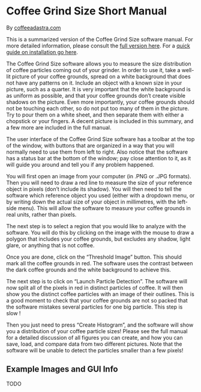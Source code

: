 # Coffee Grind Size Short Manual 

By [coffeeadastra.com](http://www.coffeeadastra.com)

This is a summarized version of the Coffee Grind Size software manual. 
For more detailed information, please consult the 
[full version here](https://github.com/jgagneastro/coffeegrindsize/blob/22661ebd21831dba4cf32bfc6ba59fe3d49f879c/Help/coffee_grind_size_manual.pdf). 
For a [quick guide on installation go here](https://github.com/jgagneastro/coffeegrindsize/blob/22661ebd21831dba4cf32bfc6ba59fe3d49f879c/Help/coffee_grind_size_installation.pdf).

The Coffee Grind Size software allows you to measure the size distribution of coffee particles coming out of your grinder. 
In order to use it, take a well-lit picture of your coffee grounds, spread on a white background that does not have any patterns on it. 
Include an object with a known size in your picture, such as a quarter. 
It is very important that the white background is as uniform as possible, and that your coffee grounds don’t create visible shadows on the picture. 
Even more importantly, your coffee grounds should not be touching each other, so do not put too many of them in the picture. 
Try to pour them on a white sheet, and then separate them with either a chopstick or your fingers. 
A decent picture is included in this summary, and a few more are included in the full manual.

The user interface of the Coffee Grind Size software has a toolbar at the top of the window,
with buttons that are organized in a way that you will normally need to use them from left to right. 
Also notice that the software has a status bar at the bottom of the window; pay close attention to it, 
as it will guide you around and tell you if any problem happened.

You will first open an image from your computer (in .PNG or .JPG formats). 
Then you will need to draw a red line to measure the size of your reference object in pixels (don’t include its shadow). 
You will then need to tell the software which reference object you used (either with a dropdown menu, 
or by writing down the actual size of your object in millimetres, with the left-side menu). 
This will allow the software to measure your coffee grounds in real units, rather than pixels.

The next step is to select a region that you would like to analyze with the software. 
You will do this by clicking on the image with the mouse to draw a polygon that includes your coffee grounds, 
but excludes any shadow, light glare, or anything that is not coffee.

Once you are done, click on the “Threshold Image” button. 
This should mark all the coffee grounds in red. 
The software uses the contrast between the dark coffee grounds and the white background to achieve this.

The next step is to click on “Launch Particle Detection”. 
The software will now split all of the pixels in red in distinct particles of coffee. 
It will then show you the distinct coffee particles with an image of their outlines. 
This is a good moment to check that your coffee grounds are not so packed that the software mistakes several particles for one big particle. 
This step is slow !

Then you just need to press “Create Histogram”, and the software will show you a distribution of your coffee particle sizes! 
Please see the full manual for a detailed discussion of all figures you can create, and how you can save, load, 
and compare data from two different pictures. 
Note that the software will be unable to detect the particles smaller than a few pixels!

## Example Images and GUI Info

TODO
